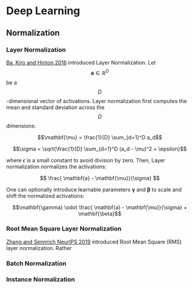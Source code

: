 # Deep Learning

## Normalization

### Layer Normalization

[Ba, Kiro and Hinton 2016](https://arxiv.org/abs/1607.06450) introduced Layer Normalization. Let $$\mathbf{a} \in \mathbb{R}^D$$ 
be a $$D$$-dimensional vector of activations. Layer normalization first computes the mean and standard deviation across 
the $$D$$ dimensions:

$$\mathbf{\mu} = \frac{1}{D} \sum_{d=1}^D a_d$$

$$\sigma = \sqrt{\frac{1}{D} \sum_{d=1}^D (a_d - \mu)^2 + \epsilon}$$

where $\epsilon$ is a small constant to avoid division by zero. Then, Layer normalization normalizes the activations:

$$ \frac{ \mathbf{a} - \mathbf{\mu}}{\sigma} $$

One can optionally introduce learnable parameters $\mathbf{\gamma}$ and $\mathbf{\beta}$ to scale and shift the normalized activations:

$$\mathbf{\gamma} \odot \frac{ \mathbf{a} - \mathbf{\mu}}{\sigma} + \mathbf{\beta}$$


### Root Mean Square Layer Normalization

[Zhang and Sennrich NeurIPS 2019](https://arxiv.org/abs/1910.07467) introduced Root Mean Square (RMS) layer normalization.
Rather 

### Batch Normalization


### Instance Normalization

